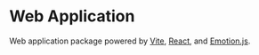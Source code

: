 # Web Application

Web application package powered by [Vite](https://vitejs.dev/),
[React](https://reactjs.org/), and [Emotion.js](https://emotion.sh/).
